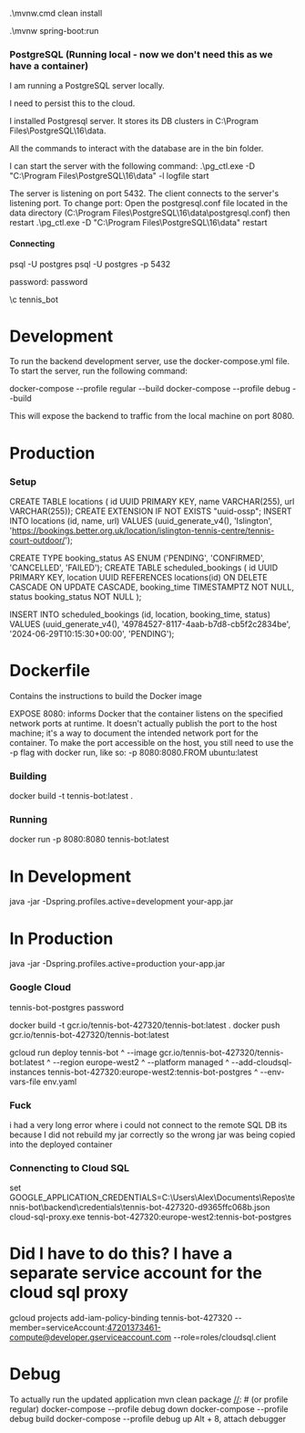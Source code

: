 
.\mvnw.cmd clean install

.\mvnw spring-boot:run



### PostgreSQL (Running local - now we don't need this as we have a container)
I am running a PostgreSQL server locally.

I need to persist this to the cloud.

I installed Postgresql server. It stores its DB clusters in C:\Program Files\PostgreSQL\16\data.

All the commands to interact with the database are in the bin folder.

I can start the server with the following command:
.\pg_ctl.exe -D "C:\Program Files\PostgreSQL\16\data" -l logfile start


The server is listening on port 5432.
The client connects to the server's listening port.
To change port:
Open the postgresql.conf file located in the data directory (C:\Program Files\PostgreSQL\16\data\postgresql.conf)
then restart
.\pg_ctl.exe -D "C:\Program Files\PostgreSQL\16\data" restart

#### Connecting
psql -U postgres
psql -U postgres -p 5432

password: password

\c tennis_bot

# Development
To run the backend development server, use the docker-compose.yml file. To start the server, run the following command:

[//]: # (docker-compose up --build)
docker-compose --profile regular --build
docker-compose --profile debug --build

This will expose the backend to traffic from the local machine on port 8080.

# Production



### Setup
CREATE TABLE locations (    id UUID PRIMARY KEY,    name VARCHAR(255),    url VARCHAR(255));
CREATE EXTENSION IF NOT EXISTS "uuid-ossp";
INSERT INTO locations (id, name, url) VALUES (uuid_generate_v4(), 'Islington', 'https://bookings.better.org.uk/location/islington-tennis-centre/tennis-court-outdoor/');

CREATE TYPE booking_status AS ENUM ('PENDING', 'CONFIRMED', 'CANCELLED', 'FAILED');
CREATE TABLE scheduled_bookings (
    id UUID PRIMARY KEY,
    location UUID REFERENCES locations(id) ON DELETE CASCADE ON UPDATE CASCADE,
    booking_time TIMESTAMPTZ NOT NULL,
    status booking_status NOT NULL
);

INSERT INTO scheduled_bookings (id, location, booking_time, status)
VALUES (uuid_generate_v4(), '49784527-8117-4aab-b7d8-cb5f2c2834be', '2024-06-29T10:15:30+00:00', 'PENDING');



# Dockerfile
Contains the instructions to build the Docker image

EXPOSE 8080: informs Docker that the container listens on the specified network ports at runtime.
It doesn't actually publish the port to the host machine; it's a way to document the intended network port for the container. To make the port accessible on the host, you still need to use the -p flag with docker run, like so: -p 8080:8080.FROM ubuntu:latest

### Building
docker build -t tennis-bot:latest .

### Running
docker run -p 8080:8080 tennis-bot:latest

# In Development
java -jar -Dspring.profiles.active=development your-app.jar
# In Production
java -jar -Dspring.profiles.active=production your-app.jar


### Google Cloud
tennis-bot-postgres
password

docker build -t gcr.io/tennis-bot-427320/tennis-bot:latest .
docker push gcr.io/tennis-bot-427320/tennis-bot:latest

gcloud run deploy tennis-bot ^
--image gcr.io/tennis-bot-427320/tennis-bot:latest ^
--region europe-west2 ^
--platform managed ^
--add-cloudsql-instances tennis-bot-427320:europe-west2:tennis-bot-postgres ^
--env-vars-file env.yaml

### Fuck
i had a very long error where i could not connect to the remote SQL DB
its because I did not rebuild my jar correctly so the wrong jar was being copied into the deployed container

### Connencting to Cloud SQL
set GOOGLE_APPLICATION_CREDENTIALS=C:\Users\Alex\Documents\Repos\tennis-bot\backend\credentials\tennis-bot-427320-d9365ffc068b.json
cloud-sql-proxy.exe tennis-bot-427320:europe-west2:tennis-bot-postgres


# Did I have to do this? I have a separate service account for the cloud sql proxy
gcloud projects add-iam-policy-binding tennis-bot-427320  --member=serviceAccount:47201373461-compute@developer.gserviceaccount.com --role=roles/cloudsql.client


# Debug
To actually run the updated application
mvn clean package
[//]: # (or profile regular)
docker-compose --profile debug down
docker-compose --profile debug build
docker-compose --profile debug up
Alt + 8, attach debugger